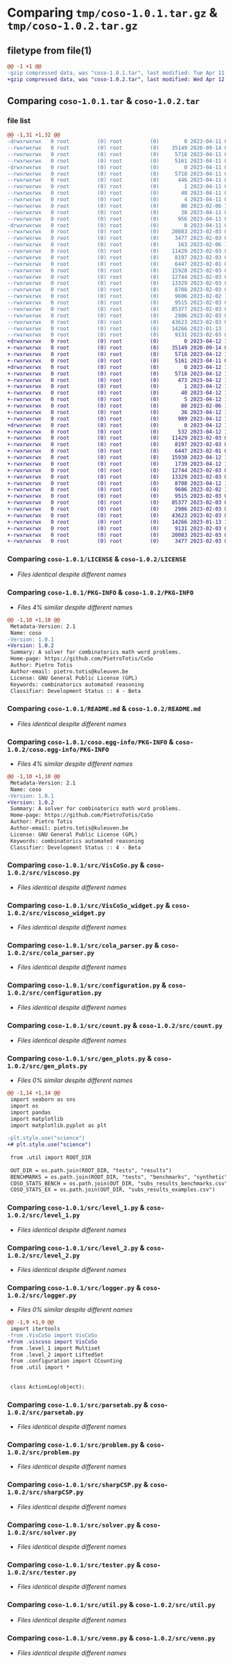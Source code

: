 # Comparing `tmp/coso-1.0.1.tar.gz` & `tmp/coso-1.0.2.tar.gz`

## filetype from file(1)

```diff
@@ -1 +1 @@
-gzip compressed data, was "coso-1.0.1.tar", last modified: Tue Apr 11 09:35:16 2023, max compression
+gzip compressed data, was "coso-1.0.2.tar", last modified: Wed Apr 12 12:21:07 2023, max compression
```

## Comparing `coso-1.0.1.tar` & `coso-1.0.2.tar`

### file list

```diff
@@ -1,31 +1,32 @@
-drwxrwxrwx   0 root         (0) root         (0)        0 2023-04-11 09:35:16.878400 coso-1.0.1/
--rwxrwxrwx   0 root         (0) root         (0)    35149 2020-09-14 09:37:08.000000 coso-1.0.1/LICENSE
--rwxrwxrwx   0 root         (0) root         (0)     5718 2023-04-11 09:35:16.877026 coso-1.0.1/PKG-INFO
--rwxrwxrwx   0 root         (0) root         (0)     5161 2023-04-11 08:26:28.000000 coso-1.0.1/README.md
-drwxrwxrwx   0 root         (0) root         (0)        0 2023-04-11 09:35:16.828971 coso-1.0.1/coso.egg-info/
--rwxrwxrwx   0 root         (0) root         (0)     5718 2023-04-11 09:35:16.000000 coso-1.0.1/coso.egg-info/PKG-INFO
--rwxrwxrwx   0 root         (0) root         (0)      446 2023-04-11 09:35:16.000000 coso-1.0.1/coso.egg-info/SOURCES.txt
--rwxrwxrwx   0 root         (0) root         (0)        1 2023-04-11 09:35:16.000000 coso-1.0.1/coso.egg-info/dependency_links.txt
--rwxrwxrwx   0 root         (0) root         (0)       40 2023-04-11 09:35:16.000000 coso-1.0.1/coso.egg-info/requires.txt
--rwxrwxrwx   0 root         (0) root         (0)        4 2023-04-11 09:35:16.000000 coso-1.0.1/coso.egg-info/top_level.txt
--rwxrwxrwx   0 root         (0) root         (0)       80 2023-02-06 14:52:53.000000 coso-1.0.1/pyproject.toml
--rwxrwxrwx   0 root         (0) root         (0)       38 2023-04-11 09:35:16.878944 coso-1.0.1/setup.cfg
--rwxrwxrwx   0 root         (0) root         (0)      956 2023-04-11 09:34:52.000000 coso-1.0.1/setup.py
-drwxrwxrwx   0 root         (0) root         (0)        0 2023-04-11 09:35:16.874585 coso-1.0.1/src/
--rwxrwxrwx   0 root         (0) root         (0)    20083 2023-02-03 09:38:17.000000 coso-1.0.1/src/VisCoSo.py
--rwxrwxrwx   0 root         (0) root         (0)     3477 2023-02-03 09:38:26.000000 coso-1.0.1/src/VisCoSo_widget.py
--rwxrwxrwx   0 root         (0) root         (0)      163 2023-02-06 14:36:36.000000 coso-1.0.1/src/__init__.py
--rwxrwxrwx   0 root         (0) root         (0)    11429 2023-02-03 09:39:45.000000 coso-1.0.1/src/cola_parser.py
--rwxrwxrwx   0 root         (0) root         (0)     8197 2023-02-03 09:36:00.000000 coso-1.0.1/src/configuration.py
--rwxrwxrwx   0 root         (0) root         (0)     6447 2023-02-01 02:28:35.000000 coso-1.0.1/src/count.py
--rwxrwxrwx   0 root         (0) root         (0)    15928 2023-02-03 09:36:18.000000 coso-1.0.1/src/gen_plots.py
--rwxrwxrwx   0 root         (0) root         (0)    12744 2023-02-03 09:36:28.000000 coso-1.0.1/src/level_1.py
--rwxrwxrwx   0 root         (0) root         (0)    13329 2023-02-03 09:36:37.000000 coso-1.0.1/src/level_2.py
--rwxrwxrwx   0 root         (0) root         (0)     8708 2023-02-03 09:36:51.000000 coso-1.0.1/src/logger.py
--rwxrwxrwx   0 root         (0) root         (0)     9606 2023-02-02 16:57:05.000000 coso-1.0.1/src/parsetab.py
--rwxrwxrwx   0 root         (0) root         (0)     9515 2023-02-03 09:37:05.000000 coso-1.0.1/src/problem.py
--rwxrwxrwx   0 root         (0) root         (0)    85377 2023-02-03 09:37:17.000000 coso-1.0.1/src/sharpCSP.py
--rwxrwxrwx   0 root         (0) root         (0)     2986 2023-02-03 09:37:23.000000 coso-1.0.1/src/solver.py
--rwxrwxrwx   0 root         (0) root         (0)    43623 2023-02-03 09:37:43.000000 coso-1.0.1/src/tester.py
--rwxrwxrwx   0 root         (0) root         (0)    14266 2023-01-13 13:24:30.000000 coso-1.0.1/src/util.py
--rwxrwxrwx   0 root         (0) root         (0)     9131 2023-02-03 09:38:05.000000 coso-1.0.1/src/venn.py
+drwxrwxrwx   0 root         (0) root         (0)        0 2023-04-12 12:21:07.188989 coso-1.0.2/
+-rwxrwxrwx   0 root         (0) root         (0)    35149 2020-09-14 09:37:08.000000 coso-1.0.2/LICENSE
+-rwxrwxrwx   0 root         (0) root         (0)     5718 2023-04-12 12:21:07.188629 coso-1.0.2/PKG-INFO
+-rwxrwxrwx   0 root         (0) root         (0)     5161 2023-04-11 08:26:28.000000 coso-1.0.2/README.md
+drwxrwxrwx   0 root         (0) root         (0)        0 2023-04-12 12:21:07.173005 coso-1.0.2/coso.egg-info/
+-rwxrwxrwx   0 root         (0) root         (0)     5718 2023-04-12 12:21:07.000000 coso-1.0.2/coso.egg-info/PKG-INFO
+-rwxrwxrwx   0 root         (0) root         (0)      473 2023-04-12 12:21:07.000000 coso-1.0.2/coso.egg-info/SOURCES.txt
+-rwxrwxrwx   0 root         (0) root         (0)        1 2023-04-12 12:21:07.000000 coso-1.0.2/coso.egg-info/dependency_links.txt
+-rwxrwxrwx   0 root         (0) root         (0)       40 2023-04-12 12:21:07.000000 coso-1.0.2/coso.egg-info/requires.txt
+-rwxrwxrwx   0 root         (0) root         (0)        5 2023-04-12 12:21:07.000000 coso-1.0.2/coso.egg-info/top_level.txt
+-rwxrwxrwx   0 root         (0) root         (0)       80 2023-02-06 14:52:53.000000 coso-1.0.2/pyproject.toml
+-rwxrwxrwx   0 root         (0) root         (0)       38 2023-04-12 12:21:07.189118 coso-1.0.2/setup.cfg
+-rwxrwxrwx   0 root         (0) root         (0)      989 2023-04-12 12:07:28.000000 coso-1.0.2/setup.py
+drwxrwxrwx   0 root         (0) root         (0)        0 2023-04-12 12:21:07.187959 coso-1.0.2/src/
+-rwxrwxrwx   0 root         (0) root         (0)      532 2023-04-12 11:48:32.000000 coso-1.0.2/src/__init__.py
+-rwxrwxrwx   0 root         (0) root         (0)    11429 2023-02-03 09:39:45.000000 coso-1.0.2/src/cola_parser.py
+-rwxrwxrwx   0 root         (0) root         (0)     8197 2023-02-03 09:36:00.000000 coso-1.0.2/src/configuration.py
+-rwxrwxrwx   0 root         (0) root         (0)     6447 2023-02-01 02:28:35.000000 coso-1.0.2/src/count.py
+-rwxrwxrwx   0 root         (0) root         (0)    15930 2023-04-12 10:50:48.000000 coso-1.0.2/src/gen_plots.py
+-rwxrwxrwx   0 root         (0) root         (0)     1739 2023-04-12 12:19:19.000000 coso-1.0.2/src/launcher.py
+-rwxrwxrwx   0 root         (0) root         (0)    12744 2023-02-03 09:36:28.000000 coso-1.0.2/src/level_1.py
+-rwxrwxrwx   0 root         (0) root         (0)    13329 2023-02-03 09:36:37.000000 coso-1.0.2/src/level_2.py
+-rwxrwxrwx   0 root         (0) root         (0)     8708 2023-04-12 10:37:47.000000 coso-1.0.2/src/logger.py
+-rwxrwxrwx   0 root         (0) root         (0)     9606 2023-02-02 16:57:05.000000 coso-1.0.2/src/parsetab.py
+-rwxrwxrwx   0 root         (0) root         (0)     9515 2023-02-03 09:37:05.000000 coso-1.0.2/src/problem.py
+-rwxrwxrwx   0 root         (0) root         (0)    85377 2023-02-03 09:37:17.000000 coso-1.0.2/src/sharpCSP.py
+-rwxrwxrwx   0 root         (0) root         (0)     2986 2023-02-03 09:37:23.000000 coso-1.0.2/src/solver.py
+-rwxrwxrwx   0 root         (0) root         (0)    43623 2023-02-03 09:37:43.000000 coso-1.0.2/src/tester.py
+-rwxrwxrwx   0 root         (0) root         (0)    14266 2023-01-13 13:24:30.000000 coso-1.0.2/src/util.py
+-rwxrwxrwx   0 root         (0) root         (0)     9131 2023-02-03 09:38:05.000000 coso-1.0.2/src/venn.py
+-rwxrwxrwx   0 root         (0) root         (0)    20083 2023-02-03 09:38:17.000000 coso-1.0.2/src/viscoso.py
+-rwxrwxrwx   0 root         (0) root         (0)     3477 2023-02-03 09:38:26.000000 coso-1.0.2/src/viscoso_widget.py
```

### Comparing `coso-1.0.1/LICENSE` & `coso-1.0.2/LICENSE`

 * *Files identical despite different names*

### Comparing `coso-1.0.1/PKG-INFO` & `coso-1.0.2/PKG-INFO`

 * *Files 4% similar despite different names*

```diff
@@ -1,10 +1,10 @@
 Metadata-Version: 2.1
 Name: coso
-Version: 1.0.1
+Version: 1.0.2
 Summary: A solver for combinatorics math word problems.
 Home-page: https://github.com/PietroTotis/CoSo
 Author: Pietro Totis
 Author-email: pietro.totis@kuleuven.be
 License: GNU General Public License (GPL)
 Keywords: combinatorics automated reasoning
 Classifier: Development Status :: 4 - Beta
```

### Comparing `coso-1.0.1/README.md` & `coso-1.0.2/README.md`

 * *Files identical despite different names*

### Comparing `coso-1.0.1/coso.egg-info/PKG-INFO` & `coso-1.0.2/coso.egg-info/PKG-INFO`

 * *Files 4% similar despite different names*

```diff
@@ -1,10 +1,10 @@
 Metadata-Version: 2.1
 Name: coso
-Version: 1.0.1
+Version: 1.0.2
 Summary: A solver for combinatorics math word problems.
 Home-page: https://github.com/PietroTotis/CoSo
 Author: Pietro Totis
 Author-email: pietro.totis@kuleuven.be
 License: GNU General Public License (GPL)
 Keywords: combinatorics automated reasoning
 Classifier: Development Status :: 4 - Beta
```

### Comparing `coso-1.0.1/src/VisCoSo.py` & `coso-1.0.2/src/viscoso.py`

 * *Files identical despite different names*

### Comparing `coso-1.0.1/src/VisCoSo_widget.py` & `coso-1.0.2/src/viscoso_widget.py`

 * *Files identical despite different names*

### Comparing `coso-1.0.1/src/cola_parser.py` & `coso-1.0.2/src/cola_parser.py`

 * *Files identical despite different names*

### Comparing `coso-1.0.1/src/configuration.py` & `coso-1.0.2/src/configuration.py`

 * *Files identical despite different names*

### Comparing `coso-1.0.1/src/count.py` & `coso-1.0.2/src/count.py`

 * *Files identical despite different names*

### Comparing `coso-1.0.1/src/gen_plots.py` & `coso-1.0.2/src/gen_plots.py`

 * *Files 0% similar despite different names*

```diff
@@ -1,14 +1,14 @@
 import seaborn as sns
 import os
 import pandas
 import matplotlib
 import matplotlib.pyplot as plt
 
-plt.style.use("science")
+# plt.style.use("science")
 
 from .util import ROOT_DIR
 
 OUT_DIR = os.path.join(ROOT_DIR, "tests", "results")
 BENCHMARKS = os.path.join(ROOT_DIR, "tests", "benchmarks", "synthetic")
 COSO_STATS_BENCH = os.path.join(OUT_DIR, "subs_results_benchmarks.csv")
 COSO_STATS_EX = os.path.join(OUT_DIR, "subs_results_examples.csv")
```

### Comparing `coso-1.0.1/src/level_1.py` & `coso-1.0.2/src/level_1.py`

 * *Files identical despite different names*

### Comparing `coso-1.0.1/src/level_2.py` & `coso-1.0.2/src/level_2.py`

 * *Files identical despite different names*

### Comparing `coso-1.0.1/src/logger.py` & `coso-1.0.2/src/logger.py`

 * *Files 0% similar despite different names*

```diff
@@ -1,9 +1,9 @@
 import itertools
-from .VisCoSo import VisCoSo
+from .viscoso import VisCoSo
 from .level_1 import Multiset
 from .level_2 import LiftedSet
 from .configuration import CCounting
 from .util import *
 
 
 class ActionLog(object):
```

### Comparing `coso-1.0.1/src/parsetab.py` & `coso-1.0.2/src/parsetab.py`

 * *Files identical despite different names*

### Comparing `coso-1.0.1/src/problem.py` & `coso-1.0.2/src/problem.py`

 * *Files identical despite different names*

### Comparing `coso-1.0.1/src/sharpCSP.py` & `coso-1.0.2/src/sharpCSP.py`

 * *Files identical despite different names*

### Comparing `coso-1.0.1/src/solver.py` & `coso-1.0.2/src/solver.py`

 * *Files identical despite different names*

### Comparing `coso-1.0.1/src/tester.py` & `coso-1.0.2/src/tester.py`

 * *Files identical despite different names*

### Comparing `coso-1.0.1/src/util.py` & `coso-1.0.2/src/util.py`

 * *Files identical despite different names*

### Comparing `coso-1.0.1/src/venn.py` & `coso-1.0.2/src/venn.py`

 * *Files identical despite different names*

